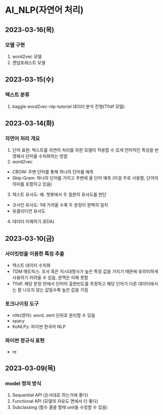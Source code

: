 # AI_NLP(자연어 처리)
## 2023-03-16(목)
### 모델 구현
1. word2vec 모델
2. 랜덤포레스트 모델

## 2023-03-15(수)
### 텍스트 분류
1. kaggle word2vec-nlp-tutorial 데이터 분석 진행(Tfidf 모델)

## 2023-03-14(화)
### 자연어 처리 개요
1. 단어 표현: 텍스트를 자연어 처리를 위한 모델이 적용할 수 있게 언어적인 특성을 반영해서 단어를 수치화하는 방법
2. word2vec
- CBOW: 주변 단어를 통해 하나의 단어를 예측
- Skip-Gram: 하나의 단어를 가지고 주변에 올 단어 예측 (이걸 주로 사용함, 단어의 의미를 포함하고 있음)
3. 텍스트 유사도: 예. 챗봇에서 두 질문의 유사도를 판단
- 코사인 유사도: 1에 가까울 수록 두 문장이 완벽히 일치
- 유클리디언 유사도
4. 데이터 이해하기 (EDA)

## 2023-03-10(금)
### 사이킷런을 이용한 특징 추출
- 텍스트 데이터 수치화
- TDM 매트릭스: 조사 혹은 지시대명사가 높은 특징 값을 가지기 때문에 유의미하게 사용하기 어려울 수 있음, 문맥은 이해 못함
- Tfidf: 해당 문장 안에서 단어의 출현빈도를 측정하고 해당 단어가 다른 데이터에서는 잘 나오지 않는 값일수록 높은 값을 가짐

### 토크나이징 도구
- nltk(영어): word, sent 단위로 분리할 수 있음
- spacy
- KoNLPy: 파이썬 한국어 NLP

### 파이썬 정규식 표현
- re

## 2023-03-09(목)
### model 정의 방식
1. Sequential API (순서대로 하는거에 좋다)
2. Functional API (모델의 자유도 면에서 더 좋다)
3. Subclassing (함수 콜을 할때 unit을 수정할 수 있음)